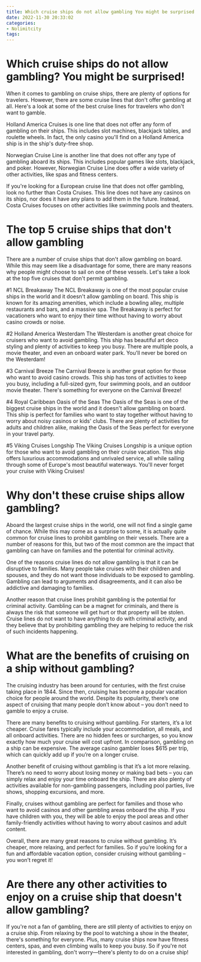 ```yaml
---
title: Which cruise ships do not allow gambling You might be surprised!
date: 2022-11-30 20:33:02
categories:
- Nolimitcity
tags:
---
```



#  Which cruise ships do not allow gambling? You might be surprised!

When it comes to gambling on cruise ships, there are plenty of options for travelers. However, there are some cruise lines that don't offer gambling at all. Here's a look at some of the best cruise lines for travelers who don't want to gamble.

Holland America Cruises is one line that does not offer any form of gambling on their ships. This includes slot machines, blackjack tables, and roulette wheels. In fact, the only casino you'll find on a Holland America ship is in the ship's duty-free shop.

Norwegian Cruise Line is another line that does not offer any type of gambling aboard its ships. This includes popular games like slots, blackjack, and poker. However, Norwegian Cruise Line does offer a wide variety of other activities, like spas and fitness centers.

If you're looking for a European cruise line that does not offer gambling, look no further than Costa Cruises. This line does not have any casinos on its ships, nor does it have any plans to add them in the future. Instead, Costa Cruises focuses on other activities like swimming pools and theaters.

#  The top 5 cruise ships that don't allow gambling

There are a number of cruise ships that don't allow gambling on board. While this may seem like a disadvantage for some, there are many reasons why people might choose to sail on one of these vessels. Let's take a look at the top five cruises that don't permit gambling.

#1 NCL Breakaway The NCL Breakaway is one of the most popular cruise ships in the world and it doesn't allow gambling on board. This ship is known for its amazing amenities, which include a bowling alley, multiple restaurants and bars, and a massive spa. The Breakaway is perfect for vacationers who want to enjoy their time without having to worry about casino crowds or noise.

#2 Holland America Westerdam The Westerdam is another great choice for cruisers who want to avoid gambling. This ship has beautiful art deco styling and plenty of activities to keep you busy. There are multiple pools, a movie theater, and even an onboard water park. You'll never be bored on the Westerdam!

#3 Carnival Breeze The Carnival Breeze is another great option for those who want to avoid casino crowds. This ship has tons of activities to keep you busy, including a full-sized gym, four swimming pools, and an outdoor movie theater. There's something for everyone on the Carnival Breeze!

#4 Royal Caribbean Oasis of the Seas The Oasis of the Seas is one of the biggest cruise ships in the world and it doesn't allow gambling on board. This ship is perfect for families who want to stay together without having to worry about noisy casinos or kids' clubs. There are plenty of activities for adults and children alike, making the Oasis of the Seas perfect for everyone in your travel party.

#5 Viking Cruises Longship The Viking Cruises Longship is a unique option for those who want to avoid gambling on their cruise vacation. This ship offers luxurious accommodations and unrivaled service, all while sailing through some of Europe's most beautiful waterways. You'll never forget your cruise with Viking Cruises!

#  Why don't these cruise ships allow gambling?

Aboard the largest cruise ships in the world, one will not find a single game of chance. While this may come as a surprise to some, it is actually quite common for cruise lines to prohibit gambling on their vessels. There are a number of reasons for this, but two of the most common are the impact that gambling can have on families and the potential for criminal activity.

One of the reasons cruise lines do not allow gambling is that it can be disruptive to families. Many people take cruises with their children and spouses, and they do not want those individuals to be exposed to gambling. Gambling can lead to arguments and disagreements, and it can also be addictive and damaging to families.

Another reason that cruise lines prohibit gambling is the potential for criminal activity. Gambling can be a magnet for criminals, and there is always the risk that someone will get hurt or that property will be stolen. Cruise lines do not want to have anything to do with criminal activity, and they believe that by prohibiting gambling they are helping to reduce the risk of such incidents happening.

#  What are the benefits of cruising on a ship without gambling?

The cruising industry has been around for centuries, with the first cruise taking place in 1844. Since then, cruising has become a popular vacation choice for people around the world. Despite its popularity, there’s one aspect of cruising that many people don’t know about – you don’t need to gamble to enjoy a cruise.

There are many benefits to cruising without gambling. For starters, it’s a lot cheaper. Cruise fares typically include your accommodation, all meals, and all onboard activities. There are no hidden fees or surcharges, so you know exactly how much your cruise will cost upfront. In comparison, gambling on a ship can be expensive. The average casino gambler loses $615 per trip, which can quickly add up if you’re on a longer cruise.

Another benefit of cruising without gambling is that it’s a lot more relaxing. There’s no need to worry about losing money or making bad bets – you can simply relax and enjoy your time onboard the ship. There are also plenty of activities available for non-gambling passengers, including pool parties, live shows, shopping excursions, and more.

Finally, cruises without gambling are perfect for families and those who want to avoid casinos and other gambling areas onboard the ship. If you have children with you, they will be able to enjoy the pool areas and other family-friendly activities without having to worry about casinos and adult content.

Overall, there are many great reasons to cruise without gambling. It’s cheaper, more relaxing, and perfect for families. So if you’re looking for a fun and affordable vacation option, consider cruising without gambling – you won’t regret it!

#  Are there any other activities to enjoy on a cruise ship that doesn't allow gambling?

If you're not a fan of gambling, there are still plenty of activities to enjoy on a cruise ship. From relaxing by the pool to watching a show in the theater, there's something for everyone. Plus, many cruise ships now have fitness centers, spas, and even climbing walls to keep you busy. So if you're not interested in gambling, don't worry—there's plenty to do on a cruise ship!